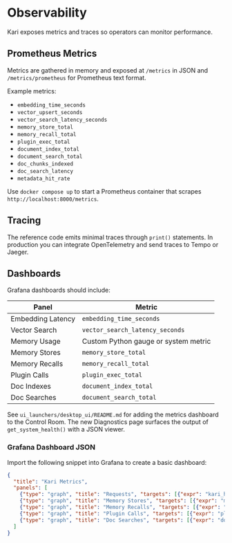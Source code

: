 # Observability

Kari exposes metrics and traces so operators can monitor performance.

## Prometheus Metrics

Metrics are gathered in memory and exposed at `/metrics` in JSON and `/metrics/prometheus` for Prometheus text format.

Example metrics:

- `embedding_time_seconds`
- `vector_upsert_seconds`
- `vector_search_latency_seconds`
- `memory_store_total`
- `memory_recall_total`
- `plugin_exec_total`
- `document_index_total`
- `document_search_total`
- `doc_chunks_indexed`
- `doc_search_latency`
- `metadata_hit_rate`

Use `docker compose up` to start a Prometheus container that scrapes `http://localhost:8000/metrics`.

## Tracing

The reference code emits minimal traces through `print()` statements. In production you can integrate OpenTelemetry and send traces to Tempo or Jaeger.

## Dashboards

Grafana dashboards should include:

| Panel | Metric |
| ----- | ------ |
| Embedding Latency | `embedding_time_seconds` |
| Vector Search     | `vector_search_latency_seconds` |
| Memory Usage      | Custom Python gauge or system metric |
| Memory Stores     | `memory_store_total` |
| Memory Recalls    | `memory_recall_total` |
| Plugin Calls      | `plugin_exec_total` |
| Doc Indexes       | `document_index_total` |
| Doc Searches      | `document_search_total` |

See `ui_launchers/desktop_ui/README.md` for adding the metrics dashboard to the Control Room.
The new Diagnostics page surfaces the output of `get_system_health()` with a JSON viewer.

### Grafana Dashboard JSON

Import the following snippet into Grafana to create a basic dashboard:

```json
{
  "title": "Kari Metrics",
  "panels": [
    {"type": "graph", "title": "Requests", "targets": [{"expr": "kari_http_requests_total"}]},
    {"type": "graph", "title": "Memory Stores", "targets": [{"expr": "memory_store_total"}]},
    {"type": "graph", "title": "Memory Recalls", "targets": [{"expr": "memory_recall_total"}]},
    {"type": "graph", "title": "Plugin Calls", "targets": [{"expr": "plugin_exec_total"}]},
    {"type": "graph", "title": "Doc Searches", "targets": [{"expr": "document_search_total"}]}
  ]
}
```
